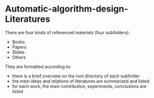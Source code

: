# Automatic-algorithm-design-Literatures

There are four kinds of referenced materials (four subfolders):
- Books
- Papers
- Slides
- Others

They are formatted according to:
- there is a brief overview on the root directory of each subfolder
- the main ideas and relations of literatures are summarized and listed
- for each work, the main contribution, experiments, conclusions are listed
